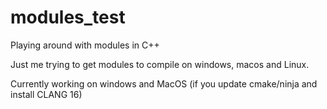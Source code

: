# modules_test
Playing around with modules in C++

Just me trying to get modules to compile on windows, macos and Linux.

Currently working on windows and MacOS (if you update cmake/ninja and install CLANG 16)
